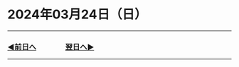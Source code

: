 # 2024年03月24日（日）

---

### [◀️前日へ](https://github.com/yuasys/chatty-journal/blob/main/2024/03/2024-03-23.md)&emsp;&emsp;&emsp;&emsp;[翌日へ▶️](https://github.com/yuasys/chatty-journal/blob/main/2024/03/2024-03-25.md)

---
